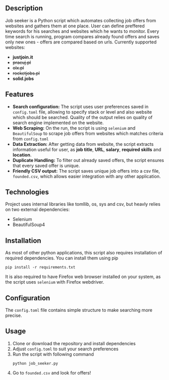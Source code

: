 ## Description

Job seeker is a Python script which automates collecting job offers from websites and gathers them at one place. User can define preffered keywords for his searches and websites which he wants to monitor. Every time search is running, program compares already found offers and saves only new ones - offers are compared based on urls. Currently supported websites:

+ **justjoin.it**
+ ~~pracuj.pl~~
+ ~~olx.pl~~
+ ~~rocketjobs.pl~~
+ **solid.jobs**


## Features

+ **Search configuration:** The script uses user preferences saved in `config.toml` file, allowing to specify stack or level and also website which should be searched. Quality of the output relies on quality of search engine implemented on the website.
+ **Web Scraping:** On the run, the script is using `selenium` and `BeautifulSoup` to scrape job offers from websites which matches criteria from `config.toml`
+ **Data Extraction:** After getting data from website, the script extracts information useful for user, as **job title**, **URL**, **salary**, **required skills** and **location**.
+ **Duplicate Handling:** To filter out already saved offers, the script ensures that every saved offer is unique.
+ **Friendly CSV output:** The script saves unique job offers into a csv file, `founded.csv`, which allows easier integration with any other application. 

## Technologies

Project uses internal libraries like tomllib, os, sys and csv, but heavly relies on two external dependencies:
+ Selenium
+ BeautifulSoup4


## Installation

As most of other python applications, this script also requires installation of required dependencies. You can install them using pip
```
pip install -r requirements.txt
```

It is also required to have  Firefox web browser installed on your system, as the script uses `selenium` with Firefox webdriver.


## Configuration

The `config.toml` file contains simple structure to make searching more precise. 


## Usage 
1. Clone or download the repository and install dependencies
2. Adjust `config.toml` to suit your search preferences
3. Run the script with following command
   ```
   python job_seeker.py
   ```
4. Go to `founded.csv` and look for offers!   

